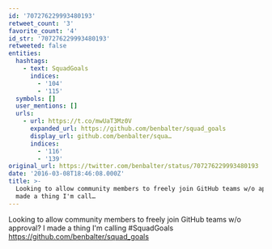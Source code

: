 ```yaml
---
id: '707276229993480193'
retweet_count: '3'
favorite_count: '4'
id_str: '707276229993480193'
retweeted: false
entities:
  hashtags:
    - text: SquadGoals
      indices:
        - '104'
        - '115'
  symbols: []
  user_mentions: []
  urls:
    - url: https://t.co/mwUaT3Mz0V
      expanded_url: https://github.com/benbalter/squad_goals
      display_url: github.com/benbalter/squa…
      indices:
        - '116'
        - '139'
original_url: https://twitter.com/benbalter/status/707276229993480193
date: '2016-03-08T18:46:08.000Z'
title: >-
  Looking to allow community members to freely join GitHub teams w/o approval? I
  made a thing I'm call…
---
```


Looking to allow community members to freely join GitHub teams w/o approval? I made a thing I'm calling #SquadGoals https://github.com/benbalter/squad_goals